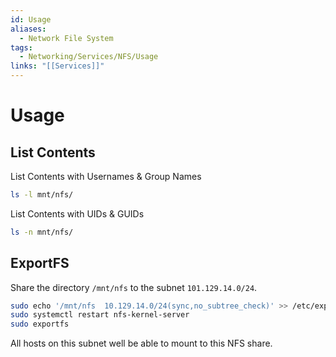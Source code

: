 ```yaml
---
id: Usage
aliases:
  - Network File System
tags:
  - Networking/Services/NFS/Usage
links: "[[Services]]"
---
```


# Usage

<!-- List Contents {{{-->
## List Contents

List Contents with Usernames & Group Names

```sh
ls -l mnt/nfs/
```

List Contents with UIDs & GUIDs

```sh
ls -n mnt/nfs/
```
<!-- }}} -->

<!-- ExportFS {{{-->
## ExportFS

Share the directory `/mnt/nfs` to the subnet `101.129.14.0/24`.

```sh
sudo echo '/mnt/nfs  10.129.14.0/24(sync,no_subtree_check)' >> /etc/exports
sudo systemctl restart nfs-kernel-server 
sudo exportfs
```

All hosts on this subnet well be able to mount to this NFS share.
<!-- }}} -->
